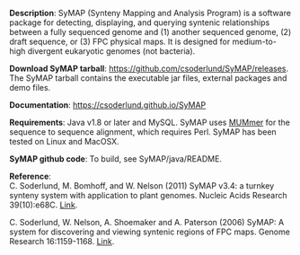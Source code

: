 **Description**: SyMAP (Synteny Mapping and Analysis Program) is a software package for detecting, displaying, and querying syntenic relationships between a fully sequenced genome and (1) another sequenced genome, (2) draft sequence, or (3) FPC physical maps.  It is designed for medium-to-high divergent eukaryotic genomes (not bacteria).

**Download SyMAP tarball**: https://github.com/csoderlund/SyMAP/releases. The SyMAP tarball contains the executable jar files, external packages and demo files.

**Documentation**: https://csoderlund.github.io/SyMAP

**Requirements**: Java v1.8 or later and MySQL. SyMAP uses [MUMmer](https://mummer4.github.io) for the sequence to sequence alignment, which requires Perl. SyMAP has been tested on Linux and MacOSX.

**SyMAP github code**: To build, see SyMAP/java/README.

**Reference**:  
C. Soderlund, M. Bomhoff, and W. Nelson (2011) SyMAP v3.4: a turnkey synteny system with application to plant genomes. Nucleic Acids Research 39(10):e68C. [Link](https://academic.oup.com/nar/article/39/10/e68/1310457).  

C. Soderlund, W. Nelson, A. Shoemaker and A. Paterson (2006) SyMAP: A system for discovering and viewing syntenic regions of FPC maps. Genome Research 16:1159-1168. [Link](http://genome.cshlp.org/content/16/9/1159.abstract).

